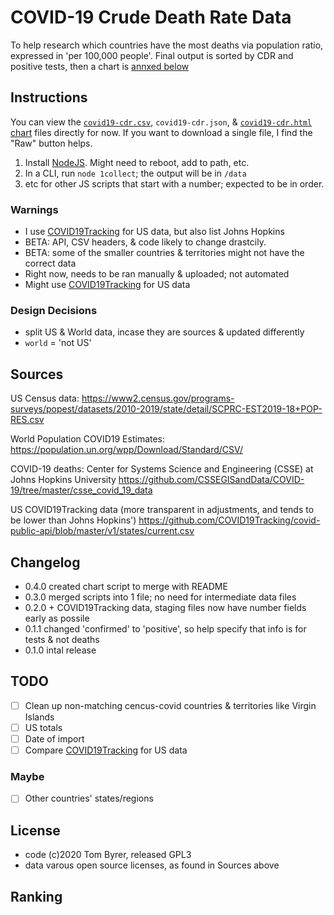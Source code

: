 # COVID-19 Crude Death Rate Data

To help research which countries have the most deaths via population ratio, expressed in 'per 100,000 people'.
Final output is sorted by CDR and positive tests, then a chart is [annxed below](#ranking)

## Instructions

You can view the [`covid19-cdr.csv`](https://github.com/tomByrer/covid19-crude-death-rate-data/blob/master/covid19-cdr.csv#L1), `covid19-cdr.json`, & [`covid19-cdr.html` chart](https://rawcdn.githack.com/tomByrer/covid19-crude-death-rate-data/e28a626e1cb22b45afb840e256cb286d6db9915e/covid19-cdr.htm)  files directly for now.  If you want to download a single file, I find the "Raw" button helps.


1. Install [NodeJS](https://nodejs.org).  Might need to reboot, add to path, etc.
2. In a CLI, run `node 1collect`; the output will be in `/data`
3. etc for other JS scripts that start with a number; expected to be in order.

### Warnings

* I use [COVID19Tracking](https://twitter.com/COVID19Tracking) for US data, but also list Johns Hopkins
* BETA: API, CSV headers, & code likely to change drastcily.
* BETA: some of the smaller countries & territories might not have the correct data
* Right now, needs to be ran manually & uploaded; not automated
* Might use [COVID19Tracking](https://twitter.com/COVID19Tracking) for US data

### Design Decisions

* split US & World data, incase they are sources & updated differently
* `world` = 'not US'

## Sources

US Census data:
https://www2.census.gov/programs-surveys/popest/datasets/2010-2019/state/detail/SCPRC-EST2019-18+POP-RES.csv

World Population COVID19 Estimates:
https://population.un.org/wpp/Download/Standard/CSV/

COVID-19 deaths:
Center for Systems Science and Engineering (CSSE) at Johns Hopkins University
https://github.com/CSSEGISandData/COVID-19/tree/master/csse_covid_19_data

US COVID19Tracking data (more transparent in adjustments, and tends to be lower than Johns Hopkins')
https://github.com/COVID19Tracking/covid-public-api/blob/master/v1/states/current.csv


## Changelog

+ 0.4.0 created chart script to merge with README
+ 0.3.0 merged scripts into 1 file; no need for intermediate data files
+ 0.2.0 + COVID19Tracking data, staging files now have number fields early as possile
+ 0.1.1 changed 'confirmed' to 'positive', so help specify that info is for tests & not deaths
+ 0.1.0 intal release

## TODO

-[ ] Clean up non-matching cencus-covid countries & territories like Virgin Islands
-[ ] US totals
-[ ] Date of import
-[ ] Compare [COVID19Tracking](https://twitter.com/COVID19Tracking) for US data

### Maybe

-[ ] Other countries' states/regions

## License

* code (c)2020 Tom Byrer, released GPL3
* data varous open source licenses, as found in Sources above

## Ranking

